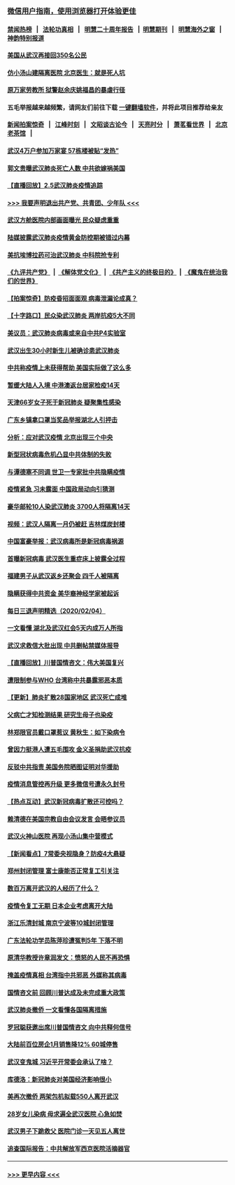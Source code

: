 ### [微信用户指南，使用浏览器打开体验更佳](https://github.com/gfw-breaker/banned-news1/blob/master/indexes/wechat-guide.md?t=0)
#### [禁闻热榜](热点新闻.md?t=0)  &nbsp;&nbsp;|&nbsp;&nbsp; [法轮功真相](https://github.com/gfw-breaker/truth/blob/master/README.md?t=0) &nbsp;&nbsp;|&nbsp;&nbsp; [明慧二十周年报告](https://github.com/gfw-breaker/mh-reports/blob/master/README.md?t=0) &nbsp;&nbsp;|&nbsp;&nbsp;[明慧期刊](https://github.com/gfw-breaker/mh-qikan) &nbsp;&nbsp;|&nbsp;&nbsp; [明慧海外之窗](https://github.com/gfw-breaker/mh-news/blob/master/README.md?t=0) &nbsp;&nbsp;|&nbsp;&nbsp; [神韵特别报道](https://github.com/gfw-breaker/mh-news/blob/master/shenyun.md?t=0)
#### [美国从武汉再接回350名公民](../pages/nsc413/n11846705.md?t=02060056) 
#### [仿小汤山建隔离医院 北京医生：就是死人坑](../pages/nsc413/n11846692.md?t=02060056) 
#### [原万家劳教所 狱警赵余庆姚福昌的暴虐行径](../pages/nsc413/n11844582.md?t=02060056) 
#### 五毛举报越来越频繁，请网友们前往下载 [一键翻墙软件](https://github.com/gfw-breaker/ssr-accounts)，并将此项目推荐给亲友
#### [新闻拍案惊奇](https://github.com/gfw-breaker/banned-news1/blob/master/pages/link4.md) &nbsp;&nbsp;|&nbsp;&nbsp; [江峰时刻](https://github.com/gfw-breaker/banned-news1/blob/master/pages/link4.md) &nbsp;&nbsp;|&nbsp;&nbsp; [文昭谈古论今](https://github.com/gfw-breaker/banned-news1/blob/master/pages/link4.md) &nbsp;&nbsp;|&nbsp;&nbsp; [天亮时分](https://github.com/gfw-breaker/banned-news1/blob/master/pages/link4.md) &nbsp;&nbsp;|&nbsp;&nbsp; [萧茗看世界](https://github.com/gfw-breaker/banned-news1/blob/master/pages/link4.md) &nbsp;&nbsp;|&nbsp;&nbsp; [北京老茶馆](https://github.com/gfw-breaker/banned-news1/blob/master/pages/link4.md) &nbsp;&nbsp;|&nbsp;&nbsp; 
#### [武汉4万户参加万家宴 57栋楼被贴“发热”](../pages/nsc413/n11846074.md?t=02060056) 
#### [郭文贵曝武汉肺炎死亡人数 中共欲嫁祸美国](../pages/nsc413/n11846240.md?t=02060056) 
#### [【直播回放】2.5武汉肺炎疫情追踪](../pages/nsc413/n11846437.md?t=02060056) 
#### [>>> 我要声明退出共产党、共青团、少年队 <<<](https://github.com/begood0513/goodnews/blob/master/quit/letter.md) 
#### [武汉方舱医院内部画面曝光 民众疑虑重重](../pages/nsc413/n11846442.md?t=02060056) 
#### [陆媒披露武汉肺炎疫情黄金防控期被错过内幕](../pages/nsc413/n11846413.md?t=02060056) 
#### [美抗埃博拉药可治武汉肺炎 中科院抢专利](../pages/nsc413/n11846409.md?t=02060056) 
#### [《九评共产党》](https://github.com/begood0513/9ping.md/blob/master/README.md) &nbsp;|&nbsp; [《解体党文化》](../../../../jtdwh.md/blob/master/README.md)  &nbsp;|&nbsp; [《共产主义的终极目的》](../../../../gczydzjmd.md/blob/master/README.md) &nbsp;|&nbsp; [《魔鬼在统治我们的世界》](../../../../mgztzwmdsj.md/blob/master/README.md) 
#### [【拍案惊奇】防疫昏招面面观 病毒泄漏论成真？](../pages/nsc413/n11845382.md?t=02060056) 
#### [【十字路口】民众染武汉肺炎 两岸抗疫5大不同](../pages/nsc413/n11845264.md?t=02060056) 
#### [美议员：武汉肺炎病毒或来自中共P4实验室](../pages/nsc413/n11846043.md?t=02060056) 
#### [武汉出生30小时新生儿被确诊患武汉肺炎](../pages/nsc413/n11846307.md?t=02060056) 
#### [中共称疫情上未获得帮助 美国实际做了这么多](../pages/nsc413/n11846008.md?t=02060056) 
#### [暂缓大陆人入境 中港澳返台居家检疫14天](../pages/nsc413/n11845862.md?t=02060056) 
#### [天津66岁女子死于新冠肺炎 疑聚集性感染](../pages/nsc413/n11845909.md?t=02060056) 
#### [广东乡镇拿口罩当奖品举报湖北人引抨击](../pages/nsc413/n11845622.md?t=02060056) 
#### [分析：应对武汉疫情 北京出现三个中央](../pages/nsc413/n11845850.md?t=02060056) 
#### [新型冠状病毒危机凸显中共体制的失败](../pages/nsc413/n11844970.md?t=02060056) 
#### [与谭德塞不同调 世卫一专家批中共隐瞒疫情](../pages/nsc413/n11845278.md?t=02060056) 
#### [疫情紧急 习未露面 中国政局动向引猜测](../pages/nsc413/n11845224.md?t=02060056) 
#### [豪华邮轮10人染武汉肺炎 3700人将隔离14天](../pages/nsc413/n11845543.md?t=02060056) 
#### [视频：武汉人隔离一月仍被赶 吉林煤炭封楼](../pages/nsc413/n11845570.md?t=02060056) 
#### [中国富豪举报：武汉病毒所是新冠病毒祸源](../pages/nsc413/n11844943.md?t=02060056) 
#### [首曝新冠病毒 武汉医生重症床上披露全过程](../pages/nsc413/n11845150.md?t=02060056) 
#### [福建男子从武汉返乡还聚会 四千人被隔离](../pages/nsc413/n11845352.md?t=02060056) 
#### [隐瞒获得中共资金 美华裔神经学家被起诉](../pages/nsc413/n11844879.md?t=02060056) 
#### [每日三退声明精选（2020/02/04）](../pages/nsc413/n11845335.md?t=02060056) 
#### [一文看懂 湖北及武汉红会5天内成万人所指](../pages/nsc413/n11844315.md?t=02060056) 
#### [武汉求救信大批出现 中共删帖禁媒体报导](../pages/nsc413/n11845064.md?t=02060056) 
#### [【直播回放】川普国情咨文：伟大美国复兴](../pages/nsc413/n11842079.md?t=02060056) 
#### [遭限制参与WHO 台湾称中共暴露邪恶本质](../pages/nsc413/n11844351.md?t=02060056) 
#### [【更新】肺炎扩散28国家地区 武汉死亡成堆](../pages/nsc413/n11801312.md?t=02060056) 
#### [父病亡才知检测结果 研究生母子也染疫](../pages/nsc413/n11845059.md?t=02060056) 
#### [林郑限官员戴口罩惹议 黄秋生：如下染病令](../pages/nsc413/n11844529.md?t=02060056) 
#### [曾因力挺港人遭五毛围攻 金义圣捐助武汉抗疫](../pages/nsc413/n11844707.md?t=02060056) 
#### [反驳中共指责 美国务院晒图证明对华援助](../pages/nsc413/n11844859.md?t=02060056) 
#### [疫情消息管控再升级 更多微信号遭永久封号](../pages/nsc413/n11844902.md?t=02060056) 
#### [【热点互动】武汉新冠病毒扩散还可控吗？](../pages/nsc413/n11844750.md?t=02060056) 
#### [赖清德在美国宗教自由会议发言 会晤参议员](../pages/nsc413/n11844836.md?t=02060056) 
#### [武汉火神山医院 再现小汤山集中营模式](../pages/nsc413/n11844763.md?t=02060056) 
#### [【新闻看点】7常委央视隐身？防疫4大悬疑](../pages/nsc413/n11844611.md?t=02060056) 
#### [郑州封闭管理 富士康能否正常复工引关注](../pages/nsc413/n11844727.md?t=02060056) 
#### [数百万离开武汉的人经历了什么？](../pages/nsc413/n11844742.md?t=02060056) 
#### [疫情令复工无期  日本企业考虑离开大陆](../pages/nsc413/n11844585.md?t=02060056) 
#### [浙江乐清封城 南京宁波等10城封闭管理](../pages/nsc413/n11844464.md?t=02060056) 
#### [广东法轮功学员陈萍珍遭冤判5年 下落不明](../pages/nsc413/n11844088.md?t=02060056) 
#### [原清华教授许章润发文：愤怒的人民不再恐惧](../pages/nsc413/n11844347.md?t=02060056) 
#### [掩盖疫情真相 台湾指中共邪恶 外媒称其病毒](../pages/nsc413/n11844401.md?t=02060056) 
#### [国情咨文前 回顾川普达成及未完成重大政策](../pages/nsc413/n11844581.md?t=02060056) 
#### [武汉肺炎撤侨 一文看懂各国隔离措施](../pages/nsc413/n11844216.md?t=02060056) 
#### [罗冠聪获邀出席川普国情咨文 向中共释何信号](../pages/nsc413/n11844355.md?t=02060056) 
#### [大陆前百位房企1月销售降12% 60城停售](../pages/nsc413/n11844398.md?t=02060056) 
#### [武汉变鬼城 习近平开常委会承认了啥？](../pages/nsc413/n11844218.md?t=02060056) 
#### [库德洛：新冠肺炎对美国经济影响很小](../pages/nsc413/n11844418.md?t=02060056) 
#### [美再次撤侨 两架包机拟载550人离开武汉](../pages/nsc413/n11844407.md?t=02060056) 
#### [28岁女儿染病 母求遍全武汉医院 心急如焚](../pages/nsc413/n11844302.md?t=02060056) 
#### [武汉男子下跪救父 医院门诊一天见五人离世](../pages/nsc413/n11844073.md?t=02060056) 
#### [追查国际报告：中共解放军西京医院活摘器官](../pages/nsc413/n11838359.md?t=02060056) 

----
#### [ >>> 更早内容 <<< ](../indexes/nsc413-earlier.md)
